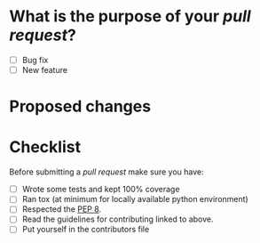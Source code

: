 # What is the purpose of your *pull request*?

 - [ ] Bug fix
 - [ ] New feature

# Proposed changes

 

# Checklist

Before submitting a *pull request* make sure you have:

 - [ ] Wrote some tests and kept 100% coverage
 - [ ] Ran tox (at minimum for locally available python environment) 
 - [ ] Respected the [PEP 8](https://www.python.org/dev/peps/pep-0008).
 - [ ] Read the guidelines for contributing linked to above.
 - [ ] Put yourself in the contributors file 
